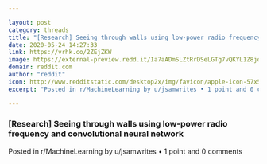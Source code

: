 ```yaml
---

layout: post
category: threads
title: "[Research] Seeing through walls using low-power radio frequency and convolutional neural network"
date: 2020-05-24 14:27:33
link: https://vrhk.co/2ZEjZKW
image: https://external-preview.redd.it/Ia7aADmSLZtRrDSeLGTg7vQKYL1Z8jqTp99lyCgiJ9A.jpg?width=250&height=130.890052356&auto=webp&crop=250:130.890052356,smart&s=51d523b6b4cae12dfca38644540b6013b1b97952
domain: reddit.com
author: "reddit"
icon: http://www.redditstatic.com/desktop2x/img/favicon/apple-icon-57x57.png
excerpt: "Posted in r/MachineLearning by u/jsamwrites • 1 point and 0 comments"

---
```


### [Research] Seeing through walls using low-power radio frequency and convolutional neural network

Posted in r/MachineLearning by u/jsamwrites • 1 point and 0 comments